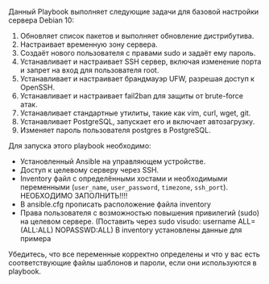 Данный Playbook выполняет следующие задачи для базовой настройки сервера Debian 10:

1. Обновляет список пакетов и выполняет обновление дистрибутива.
2. Настраивает временную зону сервера.
3. Создаёт нового пользователя с правами sudo и задаёт ему пароль.
4. Устанавливает и настраивает SSH сервер, включая изменение порта и запрет на вход для пользователя root.
5. Устанавливает и настраивает брандмауэр UFW, разрешая доступ к OpenSSH.
6. Устанавливает и настраивает fail2ban для защиты от brute-force атак.
7. Устанавливает стандартные утилиты, такие как vim, curl, wget, git.
8. Устанавливает PostgreSQL, запускает его и включает автозагрузку.
9. Изменяет пароль пользователя postgres в PostgreSQL.

Для запуска этого playbook необходимо:
- Установленный Ansible на управляющем устройстве.
- Доступ к целевому серверу через SSH.
- Inventory файл с определёнными хостами и необходимыми переменными (`user_name`, `user_password`, `timezone`, `ssh_port`). НЕОБХОДИМО ЗАПОЛНИТЬ!!!!
- В ansible.cfg прописать расположение файла inventory
- Права пользователя с возможностью повышения привилегий (sudo) на целевом сервере. (Поставить через sudo visudo: username ALL=(ALL:ALL) NOPASSWD:ALL)
В inventory установлены данные для примера 

Убедитесь, что все переменные корректно определены и что у вас есть соответствующие файлы шаблонов и пароли, если они используются в playbook.
